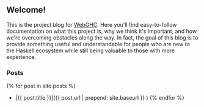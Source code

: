 ## Welcome!

This is the project blog for [WebGHC](https://github.com/WebGHC). Here you'll find easy-to-follow documentation on what this project is, why we think it's important, and how we're overcoming obstacles along the way. In fact, the goal of this blog is to provide something useful and understandable for people who are new to the Haskell ecosystem while still being valuable to those with more experience.  

### Posts
{% for post in site.posts %}
 * [{{ post.title }}]({{ post.url | prepend: site.baseurl }} )
{% endfor %}
